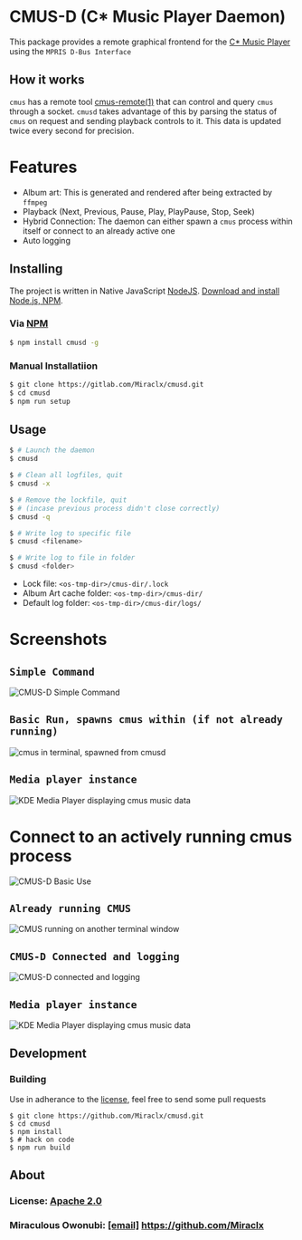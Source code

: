 CMUS-D (C* Music Player Daemon)
===============================

This package provides a remote graphical frontend for the [C* Music Player][cmus] using the `MPRIS D-Bus Interface`

How it works
------------
`cmus` has a remote tool [cmus-remote(1)](https://linux.die.net/man/1/cmus-remote) that can control and query `cmus` through a socket.
`cmusd` takes advantage of this by parsing the status of `cmus` on request and sending playback controls to it.
This data is updated twice every second for precision.

# Features
* Album art: This is generated and rendered after being extracted by `ffmpeg`
* Playback (Next, Previous, Pause, Play, PlayPause, Stop, Seek)
* Hybrid Connection: The daemon can either spawn a `cmus` process within itself or connect to an already active one
* Auto logging

Installing
----------
The project is written in Native JavaScript [NodeJS](https://github.com/nodejs/node).
[Download and install Node.js, NPM](https://nodejs.org/en/download/).

### Via [NPM][npm]
``` bash
$ npm install cmusd -g
```
### Manual Installatiion
``` bash
$ git clone https://gitlab.com/Miraclx/cmusd.git
$ cd cmusd
$ npm run setup
```

Usage
-----
``` bash
$ # Launch the daemon
$ cmusd

$ # Clean all logfiles, quit
$ cmusd -x

$ # Remove the lockfile, quit
$ # (incase previous process didn't close correctly)
$ cmusd -q

$ # Write log to specific file
$ cmusd <filename>

$ # Write log to file in folder
$ cmusd <folder>
```

* Lock file: `<os-tmp-dir>/cmus-dir/.lock`
* Album Art cache folder: `<os-tmp-dir>/cmus-dir/`
* Default log folder: `<os-tmp-dir>/cmus-dir/logs/`

# Screenshots
## `Simple Command`
![CMUS-D Simple Command](./screenshots/cmusd.png "CMUS-D Simple Command")
## `Basic Run, spawns cmus within (if not already running)`
![cmus in terminal, spawned from cmusd](./screenshots/cmusd-spawn.png "CMUS-D Spawning a cmus process within itself (if not already running)")
## `Media player instance`
![KDE Media Player displaying cmus music data](./screenshots/mpris-player.png "KDE Media Player displaying cmus music data")

# Connect to an actively running cmus process
![CMUS-D Basic Use](./screenshots/cmusd-connect.png)

## `Already running CMUS`
![CMUS running on another terminal window](./screenshots/cmus-solo.png)

## `CMUS-D Connected and logging`
![CMUS-D connected and logging](./screenshots/cmusd-logs.png)

## `Media player instance`
![KDE Media Player displaying cmus music data](./screenshots/mpris-connect.png)


## Development
### Building
Use in adherance to the [license][license], feel free to send some pull requests
```
$ git clone https://github.com/Miraclx/cmusd.git
$ cd cmusd
$ npm install
$ # hack on code
$ npm run build
```

## About
### License: [Apache 2.0][license]
### Miraculous Owonubi: [[email]](mailto:omiraculous@gmail.com) <https://github.com/Miraclx>

[npm]:  https://github.com/npm/npm "The Node Package Manager"
[cmus]:  https://github.com/cmus/cmus "C* Music Player"
[license]:  LICENSE "Apache 2.0 License"
